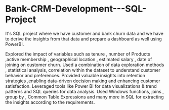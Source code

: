 # Bank-CRM-Development---SQL-Project
It's SQL project where we have customer and bank churn data and we have to derive the insights from that data and prepare a dashboard as well using  PowerBI.

Explored the impact of variables such as tenure , number of Products ,active membership , geographical location , estimated salary , date of joining on customer churn.
Used a combination of data exploration methods , statistical analysis, correlation within the dataset to understand customer behavior and preferences.
Provided valuable insights into retention strategies ,enabling data-driven decision making and enhancing customer satisfaction.
Leveraged tools like Power BI for data visualizations & trend patterns and SQL queries for data analysis.
Used Windows functions, joins , group by , Common Table Expressions  and many more in SQL for extracting the insights according to the requirements.
